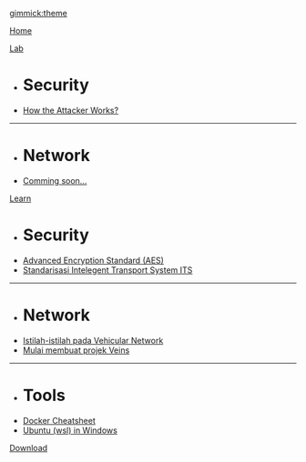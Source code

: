 [gimmick:theme](flatly)

[Home](index.md)

[Lab]()

  * # Security
  * [How the Attacker Works?](lab-scenario-1.md)
  ----
  * # Network
  * [Comming soon...](comming-soon.md) 
  
[Learn]()

  * # Security
  * [Advanced Encryption Standard (AES)](advanced-encryption-standard.md)
  * [Standarisasi Intelegent Transport System ITS](standarisasi-its.md)  
  ----
  * # Network
  * [Istilah-istilah pada Vehicular Network](istilah-di-vehicular-network.md)
  * [Mulai membuat projek Veins](tutorial/start-veins-project.md) 
  ----
  * # Tools
  * [Docker Cheatsheet](docker-cheatsheet.md)
  * [Ubuntu (wsl) in Windows](ubuntu-in-windows.md)

[Download](download.md)
